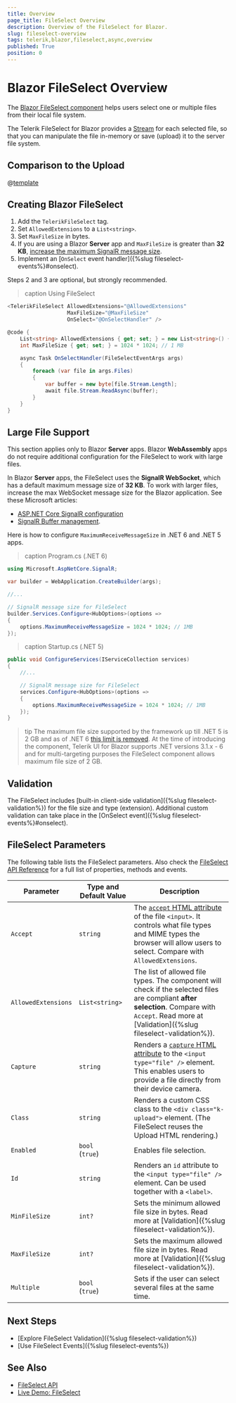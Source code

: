 ```yaml
---
title: Overview
page_title: FileSelect Overview
description: Overview of the FileSelect for Blazor.
slug: fileselect-overview
tags: telerik,blazor,fileselect,async,overview
published: True
position: 0
---
```


# Blazor FileSelect Overview

The <a href = "https://www.telerik.com/blazor-ui/fileselect" target="_blank">Blazor FileSelect component</a> helps users select one or multiple files from their local file system.

The Telerik FileSelect for Blazor provides a [Stream](https://docs.microsoft.com/en-us/dotnet/api/system.io.stream?view=net-6.0) for each selected file, so that you can manipulate the file in-memory or save (upload) it to the server file system.

## Comparison to the Upload

@[template](/_contentTemplates/upload/notes.md#fileselect-upload-comparison)

## Creating Blazor FileSelect

1. Add the `TelerikFileSelect` tag.
1. Set `AllowedExtensions` to a `List<string>`.
1. Set `MaxFileSize` in bytes.
1. If you are using a Blazor **Server** app and `MaxFileSize` is greater than **32 KB**, [increase the maximum SignalR message size](#large-file-support).
1. Implement an [`OnSelect` event handler]({%slug fileselect-events%}#onselect).

Steps 2 and 3 are optional, but strongly recommended.

>caption Using FileSelect

````CS
<TelerikFileSelect AllowedExtensions="@AllowedExtensions"
                   MaxFileSize="@MaxFileSize"
                   OnSelect="@OnSelectHandler" />

@code {
    List<string> AllowedExtensions { get; set; } = new List<string>() { ".docx", ".pdf" };
    int MaxFileSize { get; set; } = 1024 * 1024; // 1 MB

    async Task OnSelectHandler(FileSelectEventArgs args)
    {
        foreach (var file in args.Files)
        {
            var buffer = new byte[file.Stream.Length];
            await file.Stream.ReadAsync(buffer);
        }
    }
}
````


## Large File Support

This section applies only to Blazor **Server** apps. Blazor **WebAssembly** apps do not require additional configuration for the FileSelect to work with large files.

In Blazor **Server** apps, the FileSelect uses the **SignalR WebSocket**, which has a default maximum message size of **32 KB**. To work with larger files, increase the max WebSocket message size for the Blazor application. See these Microsoft articles:

* [ASP.NET Core SignalR configuration](https://docs.microsoft.com/en-us/aspnet/core/signalr/configuration)
* [SignalR Buffer management](https://docs.microsoft.com/en-us/aspnet/core/signalr/security?view=aspnetcore-6.0#buffer-management).

Here is how to configure `MaximumReceiveMessageSize` in .NET 6 and .NET 5 apps.

>caption Program.cs (.NET 6)

<div class="skip-repl"></div>

````CS
using Microsoft.AspNetCore.SignalR;

var builder = WebApplication.CreateBuilder(args);

//...

// SignalR message size for FileSelect
builder.Services.Configure<HubOptions>(options =>
{
    options.MaximumReceiveMessageSize = 1024 * 1024; // 1MB
});
````

>caption Startup.cs (.NET 5)

<div class="skip-repl"></div>

````CS
public void ConfigureServices(IServiceCollection services)
{
    //...

    // SignalR message size for FileSelect
    services.Configure<HubOptions>(options =>
    {
        options.MaximumReceiveMessageSize = 1024 * 1024; // 1MB
    });
}
````

>tip The maximum file size supported by the framework up till .NET 5 is 2 GB and as of .NET 6 [this limit is removed](https://github.com/dotnet/aspnetcore/pull/33900). At the time of introducing the component, Telerik UI for Blazor supports .NET versions 3.1.x - 6 and for multi-targeting purposes the FileSelect component allows maximum file size of 2 GB.


## Validation

The FileSelect includes [built-in client-side validation]({%slug fileselect-validation%}) for the file size and type (extension). Additional custom validation can take place in the [OnSelect event]({%slug fileselect-events%}#onselect).


## FileSelect Parameters

The following table lists the FileSelect parameters. Also check the [FileSelect API Reference](/blazor-ui/api/Telerik.Blazor.Components.TelerikFileSelect) for a full list of properties, methods and events.

<style>
    article style + table {
        table-layout: auto;
        word-break: normal;
    }
</style>

| Parameter | Type and Default&nbsp;Value | Description |
| --- | --- | --- |
| `Accept` | `string` | The [`accept` HTML attribute](https://developer.mozilla.org/en-US/docs/Web/HTML/Attributes/accept) of the file `<input>`. It controls what file types and MIME types the browser will allow users to select. Compare with `AllowedExtensions`. |
| `AllowedExtensions` | `List<string>` | The list of allowed file types. The component will check if the selected files are compliant **after selection**. Compare with `Accept`. Read more at [Validation]({%slug fileselect-validation%}). |
| `Capture` | `string` | Renders a [`capture` HTML attribute](https://developer.mozilla.org/en-US/docs/Web/HTML/Attributes/capture) to the `<input type="file" />` element. This enables users to provide a file directly from their device camera. |
| `Class` | `string` | Renders a custom CSS class to the `<div class="k-upload">` element. (The FileSelect reuses the Upload HTML rendering.) |
| `Enabled` | `bool`<br />(`true`) | Enables file selection. |
| `Id` | `string` | Renders an `id` attribute to the `<input type="file" />` element. Can be used together with a `<label>`. |
| `MinFileSize` | `int?` | Sets the minimum allowed file size in bytes. Read more at [Validation]({%slug fileselect-validation%}). |
| `MaxFileSize`| `int?` | Sets the maximum allowed file size in bytes. Read more at [Validation]({%slug fileselect-validation%}). |
| `Multiple` | `bool`<br />(`true`) | Sets if the user can select several files at the same time. |


## Next Steps

* [Explore FileSelect Validation]({%slug fileselect-validation%})
* [Use FileSelect Events]({%slug fileselect-events%})


## See Also

* [FileSelect API](/blazor-ui/api/Telerik.Blazor.Components.TelerikFileSelect)
* [Live Demo: FileSelect](https://demos.telerik.com/blazor-ui/fileselect/overview)
